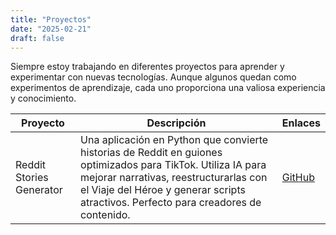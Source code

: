 ```yaml
---
title: "Proyectos"
date: "2025-02-21"
draft: false
---
```


Siempre estoy trabajando en diferentes proyectos para aprender y experimentar con nuevas tecnologías. Aunque algunos quedan como experimentos de aprendizaje, cada uno proporciona una valiosa experiencia y conocimiento.

| Proyecto | Descripción | Enlaces |
|----------|-------------|----------|
| Reddit Stories Generator | Una aplicación en Python que convierte historias de Reddit en guiones optimizados para TikTok. Utiliza IA para mejorar narrativas, reestructurarlas con el Viaje del Héroe y generar scripts atractivos. Perfecto para creadores de contenido. |  [GitHub](https://github.com/MasamioNakada/reddit_stories) |
